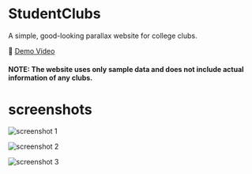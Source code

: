 # StudentClubs

A simple, good-looking parallax website for college clubs.

🎥 [Demo Video](https://youtu.be/jW0WJeiPxYk)

#### NOTE: The website uses only sample data and does not include actual information of any clubs.
# screenshots

![screenshot 1](https://media-hosting.imagekit.io/732f809d12604e25/screenshot_1744470338961.png?Expires=1839078044&Key-Pair-Id=K2ZIVPTIP2VGHC&Signature=PgTAhuwXczKt147lBp0lxr~cl7YbSfULvsUZSdT3ZlULXSCCOrHi~jyEu2ecPSF5NQ9EkLSnsNLjV7lc71wnoSrQ8qF-0dhdAoJuw5R~X6BoF2xhjyZI9ZpDCjdFMtOBkW6IiNae65m3L59O14kV1zvdoFIVWRf9lBoj0jI7UBrtPz-jcHa7boWxgtZSX2Pfrn-Xb6NYDNhUB5FzywGFRfWsyBIShWXI~u~Ttqw9J2P0lNeclctSj9vethYYLEuo2lviACcmhUKV4lfkY64OrT50FOrs8L4GXDxFAgNoNyJqdpnhpN-liXV5Q2IZrPIINXXJ2PSZwoR9D~JG4CSwDA__)

![screenshot 2](https://media-hosting.imagekit.io/acc60001301a4589/screenshot_1744470521653.png?Expires=1839078227&Key-Pair-Id=K2ZIVPTIP2VGHC&Signature=Tr3Fs8g87YXLpHCu0-V7mVQ3HYPDRVB6ztit9rTy88rfjdeAKDDaWhb3G13SZ32m5MX~gFbe1g696Vy6xoqk2NHDaVgRjf8fzPWxID3RC8E6OobtPMocKH-QJK4225JedO-rKjJeOp0NF~IwKamFSsK0xAf0pfqjy5NOzPZWtQoLe5y5YHuk0TiKeqbdQCtisgRYZV6wCD46VVEQXLfR4XGNn30gIiNY3mTCHVUa4KsKNvSAymCnALtHxEaH0r5KqsCp7pLadTdEBI7xv52FdzysTpnIJGvJhAYFFu-8T-zIx2Pz2tvndQVPXS~0XcWcMrjqeh9BGNvN00XkTHrOKg__)

![screenshot 3](https://media-hosting.imagekit.io/673f27a48f084ed7/screenshot_1744470596706.png?Expires=1839078302&Key-Pair-Id=K2ZIVPTIP2VGHC&Signature=NEUTbizN-UxEJGCu5RF0Npi7vwVk~3--h2seJZSDTCHliwXGXakfGwgt52KrQZkbRfLfievqOObDWR-6gPrmsXg5Kw-ikcwXogMJjcJ~AfxUwgSvFwNcs9qM3yZgFoePevPvAnCM8-6-xi3xUyyleQwZLucfgHnENHJ1sxexF5xIwqSCsbSbr9NZjLNFRPn-JrXfpE6r-7a~h2Nbbg4VOo~JCSedfkPn3Rhlpab5bbZ0XlWIQLMxjoSJ4XoTv-v4DqsGY3MppAtA7o4liaUh-Paut9FrXK44m4a2WtI2Lgaf5AbcRCYwHnt5Knt4USgh8QTc68lfc8kQpQLjYOAGhQ__)